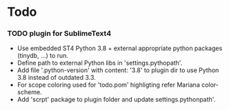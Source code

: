 # Todo
### TODO plugin for SublimeText4

- Use embedded ST4 Python 3.8 + external appropriate python packages (tinydb, ...) to run.
- Define path to external Python libs in 'settings.pythopath'.
- Add file '.python-version' with content: '3.8' to plugin dir to use Python 3.8 instead of outdated 3.3.
- For scope coloring used for 'todo.pom' highligting refer Mariana color-scheme.
- Add 'scrpt' package to plugin folder and update settings.pythonpath'.
